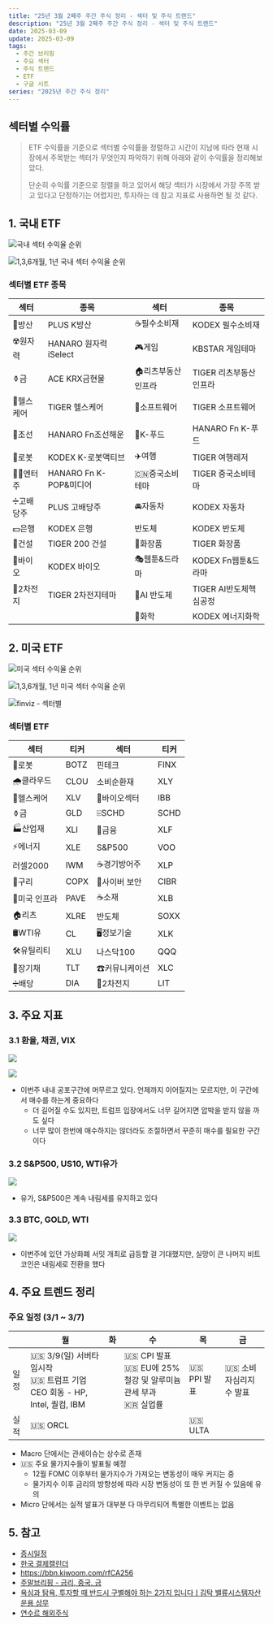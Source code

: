```yaml
---
title: "25년 3월 2째주 주간 주식 정리 - 섹터 및 주식 트랜드"
description: "25년 3월 2째주 주간 주식 정리 - 섹터 및 주식 트랜드"
date: 2025-03-09
update: 2025-03-09
tags:
  - 주간 브리핑
  - 주요 섹터
  - 주식 트랜드
  - ETF
  - 구글 시트
series: "2025년 주간 주식 정리"
---
```


## 섹터별 수익률

> ETF 수익률을 기준으로 섹터별 수익률을 정렬하고 시간이 지남에 따라 현재 시장에서 주목받는 섹터가 무엇인지 파악하기 위해 아래와 같이 수익률을 정리해보았다.
>
> 단순히 수익률 기준으로 정렬을 하고 있어서 해당 섹터가 시장에서 가장 주목 받고 있다고 단정하기는 어렵지만, 투자하는 데 참고 지표로 사용하면 될 것 같다.

## 1. 국내 ETF

![국내 섹터 수익율 순위](image-20250309164605684.png)

![1,3,6개월, 1년 국내 섹터 수익율 순위](image-20250309164618429.png)

### 섹터별 ETF 종목

| **섹터** | **종목**               | **섹터**      | **종목**              |
| ---------- | ---------------------- | ----------------- | ---------------------- |
| 🔫방산      | PLUS K방산             | ☕️필수소비재       | KODEX 필수소비재       |
| ☢️원자력    | HANARO 원자력iSelect   | 🎮게임             | KBSTAR 게임테마        |
| ⚱️금        | ACE KRX금현물          | 🏠리츠부동산인프라 | TIGER 리츠부동산인프라 |
| 🏥헬스케어  | TIGER 헬스케어         | 💾소프트웨어       | TIGER 소프트웨어       |
| 🚢조선      | HANARO Fn조선해운      | 🍕K-푸드           | HANARO Fn K-푸드       |
| 🤖로봇      | KODEX K-로봇액티브     | ✈️여행             | TIGER 여행레저         |
| 👩‍🎤엔터주   | HANARO Fn K-POP&미디어 | 🇨🇳중국소비테마    | TIGER 중국소비테마     |
| ➗고배당주  | PLUS 고배당주          | 🚘자동차           | KODEX 자동차           |
| 💵은행      | KODEX 은행             | 반도체            | KODEX 반도체           |
| 🚧건설      | TIGER 200 건설         | 💄화장품           | TIGER 화장품           |
| 🧬바이오    | KODEX 바이오           | 🎭웹툰&드라마      | KODEX Fn웹툰&드라마    |
| 🪫2차전지   | TIGER 2차전지테마      | 🤖AI 반도체        | TIGER AI반도체핵심공정 |
|            |                        | 🧪화학             | KODEX 에너지화학       |

## 2. 미국 ETF

![미국 섹터 수익율 순위](image-20250309164710503.png)

![1,3,6개월, 1년 미국 섹터 수익율 순위](image-20250309164723962.png)

![finviz - 섹터별](image-20250309165008770.png)

### 섹터별 ETF

| 섹터         | **티커** | **섹터**      | **티커** |
| ------------ | -------- | ------------- | -------- |
| 🤖로봇        | BOTZ     | 핀테크        | FINX     |
| 🌧️클라우드    | CLOU     | 소비순환재    | XLY      |
| 🏥헬스케어    | XLV      | 🧬바이오섹터   | IBB      |
| ⚱️금          | GLD      | ⌹SCHD         | SCHD     |
| 🏭산업재      | XLI      | 🏦금융         | XLF      |
| ⚡️에너지      | XLE      | S&P500        | VOO      |
| 러셀2000     | IWM      | ☕️경기방어주   | XLP      |
| 🔌구리        | COPX     | 🔐사이버 보안  | CIBR     |
| 🌉미국 인프라 | PAVE     | ☕️소재         | XLB      |
| 🏠리츠        | XLRE     | 반도체        | SOXX     |
| 🛢️WTI유       | CL       | 🖥️정보기술     | XLK      |
| 🛠️유틸리티    | XLU      | 나스닥100     | QQQ      |
| 📄장기채      | TLT      | ☎커뮤니케이션 | XLC      |
| ➗배당        | DIA      | 🪫2차전지      | LIT      |



## 3. 주요 지표

### 3.1 환율, 채권, VIX

![](image-20250309165026373.png)

![](image-20250309165036065.png)

- 이번주 내내 공포구간에 머무르고 있다. 언제까지 이어질지는 모르지만, 이 구간에서 매수를 하는게 중요하다
  - 더 길어질 수도 있지만, 트럼프 입장에서도 너무 길어지면 압박을 받지 않을 까도 싶다
  - 너무 많이 한번에 매수하지는 않더라도 조절하면서 꾸준히 매수를 필요한 구간이다

### 3.2 S&P500, US10, WTI유가

![](image-20250309165053861.png)

- 유가, S&P500은 계속 내림세를 유지하고 있다

### 3.3 BTC, GOLD, WTI

![](image-20250309165110896.png)

- 이번주에 있던 가상화폐 서밋 개최로 급등할 걸 기대했지만, 실망이 큰 나머지 비트코인은 내림세로 전환을 했다

## 4. 주요 트렌드 정리

### 주요 일정 (3/1 ~ 3/7)

|      | 월                                                           | 화   | 수                                                           | 목          | 금                     |
| ---- | ------------------------------------------------------------ | ---- | ------------------------------------------------------------ | ----------- | ---------------------- |
| 일정 | 🇺🇸 3/9(일) 서버타임시작<br/>🇺🇸 트럼프 기업 CEO 회동 - HP, Intel, 퀄컴, IBM |      | 🇺🇸 CPI 발표<br/>🇺🇸 EU에 25% 철강 및 알루미늄 관세 부과<br/>🇰🇷 실업률 | 🇺🇸 PPI 발표 | 🇺🇸 소비자심리지수 발표 |
| 실적 | 🇺🇸 ORCL                                                      |      |                                                              | 🇺🇸 ULTA     |                        |



- Macro 단에서는 관세이슈는 상수로 존재
- 🇺🇸 주요 물가지수들이 발표될 예정
  - 12월 FOMC 이후부터 물가지수가 가져오는 변동성이 매우 커지는 중
  - 물가지수 이후 금리의 방향성에 따라 시장 변동성이 또 한 번 커질 수 있음에 유의
- Micro 단에서는 실적 발표가 대부분 다 마무리되어 특별한 이벤트는 없음



## 5. 참고

- [증시일정](https://securities.miraeasset.com/hkr/hkr1003/n13.do)
- [한국 결제캘린더](https://kr.investing.com/economic-calendar/)
- https://bbn.kiwoom.com/rfCA256
- [주말브리핑 - 금리, 중국, 금](https://contents.premium.naver.com/hsacademy/hsacademy1/contents/250216155810859os)
- [욕심과 탐욕, 투자할 때 반드시 구별해야 하는 2가지 입니다ㅣ김탁 밸류시스템자산운용 상무](https://www.youtube.com/watch?v=N5aUiQEd9Ig)
- [연수르 해외주식](https://contents.premium.naver.com/yeonssour/investment)
